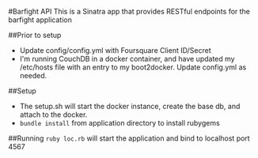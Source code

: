 #Barfight API
This is a Sinatra app that provides RESTful endpoints for the barfight application

##Prior to setup
* Update config/config.yml with Foursquare Client ID/Secret
* I'm running CouchDB in a docker container, and have updated my /etc/hosts file with an entry to my boot2docker. Update config.yml as needed.

##Setup
* The setup.sh will start the docker instance, create the base db, and attach to the docker.
* `bundle install` from application directory to install rubygems

##Running
`ruby loc.rb` will start the application and bind to localhost port 4567
